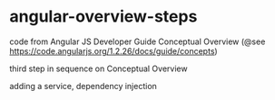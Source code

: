 angular-overview-steps
======================

code from Angular JS Developer Guide Conceptual Overview (@see https://code.angularjs.org/1.2.26/docs/guide/concepts)

third step in sequence on Conceptual Overview

adding a service, dependency injection

